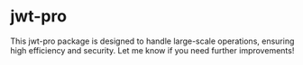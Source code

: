 # jwt-pro
This jwt-pro package is designed to handle large-scale operations, ensuring high efficiency and security. Let me know if you need further improvements!
